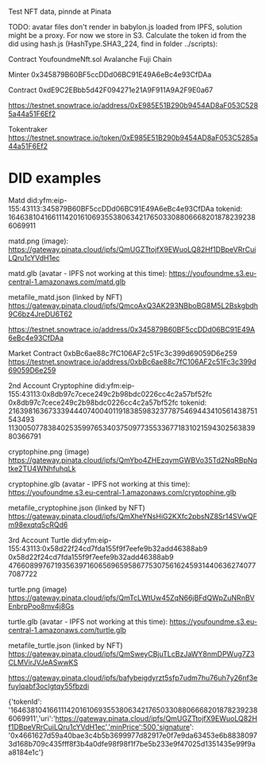Test NFT data, pinnde at Pinata

TODO: avatar files don't render in babylon.js loaded from IPFS, solution might be a proxy. For now we store in S3.
Calculate the token id from the did using hash.js (HashType.SHA3_224, find in folder ../scripts):


Contract YoufoundmeNft.sol
Avalanche Fuji Chain 

Minter
0x345879B60BF5ccDDd06BC91E49A6eBc4e93CfDAa


Contract
0xdE9C2EBbb5d42F094271e21A9F911A9A2F9E0a67

https://testnet.snowtrace.io/address/0xE985E51B290b9454AD8aF053C5285a44a51F6Ef2


Tokentraker
https://testnet.snowtrace.io/token/0xE985E51B290b9454AD8aF053C5285a44a51F6Ef2


DID examples
============

Matd
did:yfm:eip-155:43113:345879B60BF5ccDDd06BC91E49A6eBc4e93CfDAa 
tokenid: 
16463810416611142016106935538063421765033088066682018782392386069911


matd.png (image):
https://gateway.pinata.cloud/ipfs/QmUGZTtojfX9EWuoLQ82Hf1DBpeVRrCuiLQru1cYVdH1ec


matd.glb (avatar - IPFS not working at this time):
https://youfoundme.s3.eu-central-1.amazonaws.com/matd.glb


metafile_matd.json (linked by NFT)
https://gateway.pinata.cloud/ipfs/QmcoAxQ3AK293NBboBG8M5L2Bskgbdh9C6bz4JreDU6T62


https://testnet.snowtrace.io/address/0x345879B60BF5ccDDd06BC91E49A6eBc4e93CfDAa


Market Contract
0xbBc6ae88c7fC106AF2c51Fc3c399d69059D6e259
https://testnet.snowtrace.io/address/0xbBc6ae88c7fC106AF2c51Fc3c399d69059D6e259


2nd Account
Cryptophine
did:yfm:eip-155:43113:0x8db97c7cece249c2b98bdc0226cc4c2a57bf52fc
0x8db97c7cece249c2b98bdc0226cc4c2a57bf52fc
tokenid: 
2163981636733394440740040119183859832377875469443410561438751543493
11300507783840253599765340375097735533677183102159430256383980366791

cryptophine.png (image)
https://gateway.pinata.cloud/ipfs/QmYbo4ZHEzqymGWBVo35Td2NqRBpNqtke2TU4WNhfuhqLk

cryptophine.glb (avatar - IPFS not working at this time):
https://youfoundme.s3.eu-central-1.amazonaws.com/cryptophine.glb

metafile_cryptophine.json (linked by NFT)
https://gateway.pinata.cloud/ipfs/QmXheYNsHiG2KXfc2pbsNZ8Sr14SVwQFm98exqtq5cRQd6


3rd Account
Turtle
did:yfm:eip-155:43113:0x58d22f24cd7fda155f9f7eefe9b32add46388ab9
0x58d22f24cd7fda155f9f7eefe9b32add46388ab9
4766089976719356397160656965958677530756162459314406362740777087722

turtle.png (image)
https://gateway.pinata.cloud/ipfs/QmTcLWtUw45ZqN66jBFdQWpZuNRnBVEnbrpPoo8mv4j8Gs

turtle.glb (avatar - IPFS not working at this time):
https://youfoundme.s3.eu-central-1.amazonaws.com/turtle.glb

metafile_turtle.json (linked by NFT)
https://gateway.pinata.cloud/ipfs/QmSweyCBjuTLcBzJaWY8nmDPWug7Z3CLMVirJVJeASwwKS



https://gateway.pinata.cloud/ipfs/bafybeigdyrzt5sfp7udm7hu76uh7y26nf3efuylqabf3oclgtqy55fbzdi





{'tokenId': '16463810416611142016106935538063421765033088066682018782392386069911','uri':'https://gateway.pinata.cloud/ipfs/QmUGZTtojfX9EWuoLQ82Hf1DBpeVRrCuiLQru1cYVdH1ec','minPrice':500,'signature': '0x4661627d59a40bae3c4b5b3699977d82917e0f7e9da63453e6b88380973d168b709c435fff8f3b4a0dfe98f98f1f7be5b233e9f47025d1351435e99f9aa8184e1c'}



